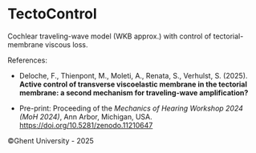 # TectoControl
Cochlear traveling-wave model (WKB approx.) with control of tectorial-membrane viscous loss.

References:
 *  Deloche, F., Thienpont, M., Moleti, A., Renata, S., Verhulst, S. (2025). **Active control of transverse viscoelastic membrane in the tectorial membrane: a second mechanism for traveling-wave amplification?**

 * Pre-print: Proceeding of the *Mechanics of Hearing Workshop 2024 (MoH 2024)*, Ann Arbor, Michigan, USA.  https://doi.org/10.5281/zenodo.11210647

©Ghent University - 2025
